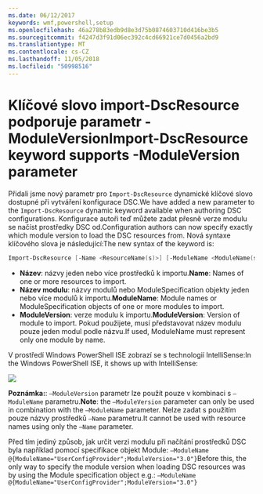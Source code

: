 ```yaml
---
ms.date: 06/12/2017
keywords: wmf,powershell,setup
ms.openlocfilehash: 46a278b83edb9d8e3d75b0874603710d416be3b5
ms.sourcegitcommit: f4247d3f91d06ec392c4cd66921ce7d0456a2bd9
ms.translationtype: MT
ms.contentlocale: cs-CZ
ms.lasthandoff: 11/05/2018
ms.locfileid: "50998516"
---
```

# <a name="import-dscresource-keyword-supports--moduleversion-parameter"></a><span data-ttu-id="8586f-102">Klíčové slovo import-DscResource podporuje parametr - ModuleVersion</span><span class="sxs-lookup"><span data-stu-id="8586f-102">Import-DscResource keyword supports -ModuleVersion parameter</span></span>

<span data-ttu-id="8586f-103">Přidali jsme nový parametr pro `Import-DscResource` dynamické klíčové slovo dostupné při vytváření konfigurace DSC.</span><span class="sxs-lookup"><span data-stu-id="8586f-103">We have added a new parameter to the `Import-DscResource` dynamic keyword available when authoring DSC configurations.</span></span> <span data-ttu-id="8586f-104">Konfigurace autoři teď můžete zadat přesně verze modulu se načíst prostředky DSC od.</span><span class="sxs-lookup"><span data-stu-id="8586f-104">Configuration authors can now specify exactly which module version to load the DSC resources from.</span></span> <span data-ttu-id="8586f-105">Nová syntaxe klíčového slova je následující:</span><span class="sxs-lookup"><span data-stu-id="8586f-105">The new syntax of the keyword is:</span></span>

```powershell
Import-DscResource [-Name <ResourceName(s)>] [-ModuleName <ModuleName(s)>] [-ModuleVersion <ModuleVersion>]
```

* <span data-ttu-id="8586f-106">**Název**: názvy jeden nebo více prostředků k importu.</span><span class="sxs-lookup"><span data-stu-id="8586f-106">**Name**: Names of one or more resources to import.</span></span>
* <span data-ttu-id="8586f-107">**Název modulu**: názvy modulů nebo ModuleSpecification objekty jeden nebo více modulů k importu.</span><span class="sxs-lookup"><span data-stu-id="8586f-107">**ModuleName**: Module names or ModuleSpecification objects of one or more modules to import.</span></span>
* <span data-ttu-id="8586f-108">**ModuleVersion**: verze modulu k importu.</span><span class="sxs-lookup"><span data-stu-id="8586f-108">**ModuleVersion**: Version of module to import.</span></span> <span data-ttu-id="8586f-109">Pokud použijete, musí představovat název modulu pouze jeden modul podle názvu.</span><span class="sxs-lookup"><span data-stu-id="8586f-109">If used, ModuleName must represent only one module by name.</span></span>

<span data-ttu-id="8586f-110">V prostředí Windows PowerShell ISE zobrazí se s technologií IntelliSense:</span><span class="sxs-lookup"><span data-stu-id="8586f-110">In the Windows PowerShell ISE, it shows up with IntelliSense:</span></span>

![](../images/Import-DscResource-Modversion.jpg)

<span data-ttu-id="8586f-111">**Poznámka:**: `–ModuleVersion` parametr lze použít pouze v kombinaci s `–ModuleName` parametru.</span><span class="sxs-lookup"><span data-stu-id="8586f-111">**Note**: the `–ModuleVersion` parameter can only be used in combination with the `–ModuleName` parameter.</span></span> <span data-ttu-id="8586f-112">Nelze zadat s použitím pouze názvy prostředků `–Name` parametru.</span><span class="sxs-lookup"><span data-stu-id="8586f-112">It cannot be used with resource names using only the `–Name` parameter.</span></span>

<span data-ttu-id="8586f-113">Před tím jediný způsob, jak určit verzi modulu při načítání prostředků DSC byla například pomocí specifikace objekt Module: `–ModuleName @{ModuleName="UserConfigProvider";ModuleVersion="3.0"}`</span><span class="sxs-lookup"><span data-stu-id="8586f-113">Before this, the only way to specify the module version when loading DSC resources was by using the Module specification object e.g.: `–ModuleName @{ModuleName="UserConfigProvider";ModuleVersion="3.0"}`</span></span>

